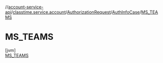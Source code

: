 //[account-service-api](../../../../../index.md)/[classtime.service.account](../../../index.md)/[AuthorizationRequest](../../index.md)/[AuthInfoCase](../index.md)/[MS_TEAMS](index.md)

# MS_TEAMS

[jvm]\
[MS_TEAMS](index.md)
